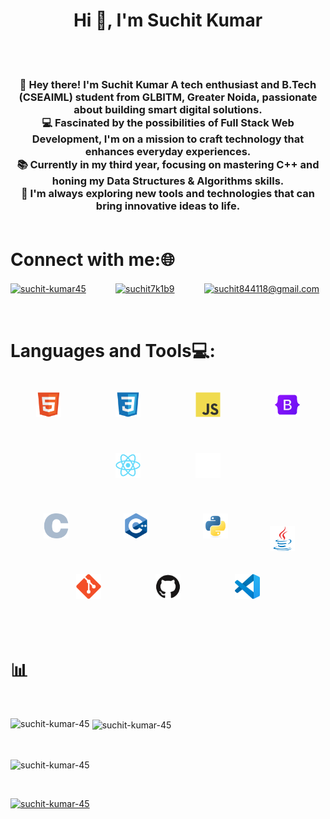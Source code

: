 <h1 align="center">Hi 👋, I'm Suchit Kumar</h1>
<br>
<br>
<h3 align="center">🌟 Hey there! I'm Suchit Kumar A tech enthusiast and B.Tech (CSEAIML) student from GLBITM, Greater Noida, passionate about building smart digital solutions.<br> 💻 Fascinated by the possibilities of Full Stack Web Development, I'm on a mission to craft technology that enhances everyday experiences.<br> 📚 Currently in my third year, focusing on mastering C++ and honing my Data Structures & Algorithms skills.<br> 🚀 I'm always exploring new tools and technologies that can bring innovative ideas to life.
<br>
<br>
<h1 align="left">Connect with me:🌐</h1>
<p align="left">
<a href="https://linkedin.com/in/suchit-kumar45" target="blank"><img align="center" src="https://raw.githubusercontent.com/rahuldkjain/github-profile-readme-generator/master/src/images/icons/Social/linked-in-alt.svg" alt="suchit-kumar45" height="30" width="40" /></a>
  &nbsp;&nbsp;&nbsp;&nbsp;&nbsp;&nbsp;&nbsp;&nbsp;&nbsp;&nbsp;
<a href="https://auth.geeksforgeeks.org/user/suchit7k1b9" target="blank"><img align="center" src="https://raw.githubusercontent.com/rahuldkjain/github-profile-readme-generator/master/src/images/icons/Social/geeks-for-geeks.svg" alt="suchit7k1b9" height="30" width="40" /></a>
  &nbsp;&nbsp;&nbsp;&nbsp;&nbsp;&nbsp;&nbsp;&nbsp;&nbsp;&nbsp;
   <a href="suchit844118@gmail.com" target="blank"><img align="center" src="https://logos-world.net/wp-content/uploads/2020/11/Gmail-Logo.png" alt="suchit844118@gmail.com" height="30" width="40" /></a>
</p>
<br>
<h1 align="left">Languages and Tools💻:</h1>
<!-- Row 1: HTML, CSS, JS, Bootstrap -->
<p align="center">
  <img src="https://raw.githubusercontent.com/devicons/devicon/master/icons/html5/html5-original.svg" alt="HTML" width="40" style="margin: 20px;"/>
  &nbsp;&nbsp;&nbsp;&nbsp;&nbsp;&nbsp;&nbsp;&nbsp;&nbsp;&nbsp;
  <img src="https://raw.githubusercontent.com/devicons/devicon/master/icons/css3/css3-original.svg" alt="CSS" width="40" style="margin: 20px;"/>
  &nbsp;&nbsp;&nbsp;&nbsp;&nbsp;&nbsp;&nbsp;&nbsp;&nbsp;&nbsp;
  <img src="https://raw.githubusercontent.com/devicons/devicon/master/icons/javascript/javascript-original.svg" alt="JavaScript" width="40" style="margin: 20px;"/>
  &nbsp;&nbsp;&nbsp;&nbsp;&nbsp;&nbsp;&nbsp;&nbsp;&nbsp;&nbsp;
  <img src="https://raw.githubusercontent.com/devicons/devicon/master/icons/bootstrap/bootstrap-original.svg" alt="Bootstrap" width="40" style="margin: 20px;"/>
</p>

<!-- Row 2: React, Express -->
<p align="center">
  <img src="https://raw.githubusercontent.com/devicons/devicon/master/icons/react/react-original.svg" alt="React" width="40" style="margin: 20px;"/>
  &nbsp;&nbsp;&nbsp;&nbsp;&nbsp;&nbsp;&nbsp;&nbsp;&nbsp;&nbsp;
  <img src="https://raw.githubusercontent.com/devicons/devicon/master/icons/express/express-original.svg" alt="Express" width="40" style="margin: 20px; filter: brightness(0) invert(1);"/>
</p>

<!-- Row 3: C, C++, Python -->
<p align="center">
  <img src="https://raw.githubusercontent.com/devicons/devicon/master/icons/c/c-original.svg" alt="C" width="40" style="margin: 20px;"/>
  &nbsp;&nbsp;&nbsp;&nbsp;&nbsp;&nbsp;&nbsp;&nbsp;&nbsp;&nbsp;
  <img src="https://raw.githubusercontent.com/devicons/devicon/master/icons/cplusplus/cplusplus-original.svg" alt="C++" width="40" style="margin: 20px;"/>
  &nbsp;&nbsp;&nbsp;&nbsp;&nbsp;&nbsp;&nbsp;&nbsp;&nbsp;&nbsp;
  <img src="https://raw.githubusercontent.com/devicons/devicon/master/icons/python/python-original.svg" alt="Python" width="40" style="margin: 20px;"/>
  &nbsp;&nbsp;&nbsp;&nbsp;&nbsp;&nbsp;&nbsp;&nbsp;&nbsp;&nbsp;
  <img src="https://raw.githubusercontent.com/devicons/devicon/master/icons/java/java-original.svg" alt="Java" width="40"/> &nbsp;&nbsp;&nbsp;

</p>

<!-- Row 4: Git, GitHub, VS Code -->
<p align="center">
  <img src="https://raw.githubusercontent.com/devicons/devicon/master/icons/git/git-original.svg" alt="Git" width="40" style="margin: 20px;"/>
  &nbsp;&nbsp;&nbsp;&nbsp;&nbsp;&nbsp;&nbsp;&nbsp;&nbsp;&nbsp;
  <img src="https://raw.githubusercontent.com/devicons/devicon/master/icons/github/github-original.svg" alt="GitHub" width="40" style="margin: 20px;"/>
  &nbsp;&nbsp;&nbsp;&nbsp;&nbsp;&nbsp;&nbsp;&nbsp;&nbsp;&nbsp;
  <img src="https://raw.githubusercontent.com/devicons/devicon/master/icons/vscode/vscode-original.svg" alt="VS Code" width="40" style="margin: 20px;"/>
</p>
<br>
<h1>📊</h1>

<br>
<p><img align="left" src="https://github-readme-stats.vercel.app/api/top-langs?username=suchit-kumar-45&show_icons=true&locale=en&layout=compact" alt="suchit-kumar-45" /></p>
<p>&nbsp;<img align="center" src="https://github-readme-stats.vercel.app/api?username=suchit-kumar-45&show_icons=true&locale=en" alt="suchit-kumar-45" /></p>
<br>
<p><img align="center" src="https://github-readme-streak-stats.herokuapp.com/?user=suchit-kumar-45&" alt="suchit-kumar-45" /></p>
<br>
<p align="left"> <a href="https://github.com/ryo-ma/github-profile-trophy"><img src="https://github-profile-trophy.vercel.app/?username=suchit-kumar-45" alt="suchit-kumar-45" /></a> </p>
